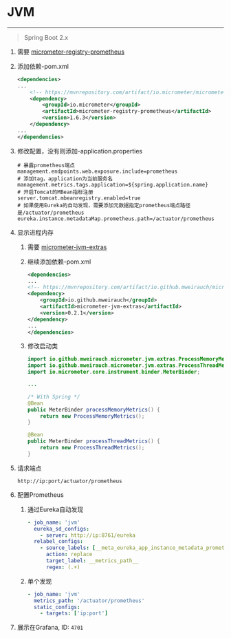 # JVM

---

> Spring Boot 2.x

1. 需要 [micrometer-registry-prometheus](https://micrometer.io/docs/registry/prometheus)

2. 添加依赖-pom.xml

    ```xml
    <dependencies>
    ...
        <!-- https://mvnrepository.com/artifact/io.micrometer/micrometer-registry-prometheus -->
        <dependency>
            <groupId>io.micrometer</groupId>
            <artifactId>micrometer-registry-prometheus</artifactId>
            <version>1.6.3</version>
        </dependency>
    ...
    </dependencies>
    ```

3. 修改配置，没有则添加-application.properties

    ```properties
    # 暴露prometheus端点
    management.endpoints.web.exposure.include=prometheus
    # 添加tag，application为当前服务名
    management.metrics.tags.application=${spring.application.name}
    # 开启Tomcat的MBean指标注册
    server.tomcat.mbeanregistry.enabled=true
    # 如果使用Eureka的自动发现，需要添加元数据指定prometheus端点路径是/actuator/prometheus
    eureka.instance.metadataMap.prometheus.path=/actuator/prometheus
    ```

4. 显示进程内存
   1. 需要 [micrometer-jvm-extras](https://github.com/mweirauch/micrometer-jvm-extras)

   2. 继续添加依赖-pom.xml

        ```xml
        <dependencies>
        ...
        <!-- https://mvnrepository.com/artifact/io.github.mweirauch/micrometer-jvm-extras -->
        <dependency>
            <groupId>io.github.mweirauch</groupId>
            <artifactId>micrometer-jvm-extras</artifactId>
            <version>0.2.1</version>
        </dependency>
        ...
        </dependencies>
        ```

   3. 修改启动类

        ```java
        import io.github.mweirauch.micrometer.jvm.extras.ProcessMemoryMetrics;
        import io.github.mweirauch.micrometer.jvm.extras.ProcessThreadMetrics;
        import io.micrometer.core.instrument.binder.MeterBinder;

        ...

        /* With Spring */
        @Bean
        public MeterBinder processMemoryMetrics() {
            return new ProcessMemoryMetrics();
        }

        @Bean
        public MeterBinder processThreadMetrics() {
            return new ProcessThreadMetrics();
        }
        ```

5. 请求端点

   `http://ip:port/actuator/prometheus`

6. 配置Prometheus
   1. 通过Eureka自动发现

        ```yaml
        - job_name: 'jvm'
          eureka_sd_configs:
            - server: http://ip:8761/eureka
          relabel_configs:
            - source_labels: [__meta_eureka_app_instance_metadata_prometheus_path]
              action: replace
              target_label: __metrics_path__
              regex: (.+)
        ```

   2. 单个发现

        ```yaml
        - job_name: 'jvm'
          metrics_path: '/actuator/prometheus'
          static_configs:
            - targets: ['ip:port']
        ```

7. 展示在Grafana, ID: `4701`
